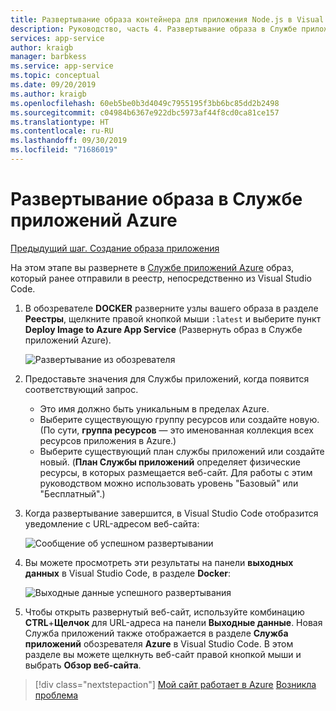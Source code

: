 ```yaml
---
title: Развертывание образа контейнера для приложения Node.js в Visual Studio Code
description: Руководство, часть 4. Развертывание образа в Службе приложений Azure
services: app-service
author: kraigb
manager: barbkess
ms.service: app-service
ms.topic: conceptual
ms.date: 09/20/2019
ms.author: kraigb
ms.openlocfilehash: 60eb5be0b3d4049c7955195f3bb6bc85dd2b2498
ms.sourcegitcommit: c04984b6367e922dbc5973af44f8cd0ca81ce157
ms.translationtype: HT
ms.contentlocale: ru-RU
ms.lasthandoff: 09/30/2019
ms.locfileid: "71686019"
---
```

# <a name="deploy-the-image-to-azure-app-service"></a>Развертывание образа в Службе приложений Azure

[Предыдущий шаг. Создание образа приложения](tutorial-vscode-docker-node-03.md)

На этом этапе вы развернете в [Службе приложений Azure](https://azure.microsoft.com/en-us/services/app-service/) образ, который ранее отправили в реестр, непосредственно из Visual Studio Code.

1. В обозревателе **DOCKER** разверните узлы вашего образа в разделе **Реестры**, щелкните правой кнопкой мыши `:latest` и выберите пункт **Deploy Image to Azure App Service** (Развернуть образ в Службе приложений Azure).

    ![Развертывание из обозревателя](media/deploy-containers/deploy-image-command.png)

1. Предоставьте значения для Службы приложений, когда появится соответствующий запрос.

    - Это имя должно быть уникальным в пределах Azure.
    - Выберите существующую группу ресурсов или создайте новую. (По сути, **группа ресурсов** — это именованная коллекция всех ресурсов приложения в Azure.)
    - Выберите существующий план службы приложений или создайте новый. (**План Службы приложений** определяет физические ресурсы, в которых размещается веб-сайт. Для работы с этим руководством можно использовать уровень "Базовый" или "Бесплатный".)

1. Когда развертывание завершится, в Visual Studio Code отобразится уведомление с URL-адресом веб-сайта:

    ![Сообщение об успешном развертывании](media/deploy-containers/deploy-successful.png)

1. Вы можете просмотреть эти результаты на панели **выходных данных** в Visual Studio Code, в разделе **Docker**:

    ![Выходные данные успешного развертывания](media/deploy-containers/deploy-output.png)

1. Чтобы открыть развернутый веб-сайт, используйте комбинацию **CTRL**+**Щелчок** для URL-адреса на панели **Выходные данные**. Новая Служба приложений также отображается в разделе **Служба приложений** обозревателя **Azure** в Visual Studio Code. В этом разделе вы можете щелкнуть веб-сайт правой кнопкой мыши и выбрать **Обзор веб-сайта**.

> [!div class="nextstepaction"]
> [Мой сайт работает в Azure](tutorial-vscode-docker-node-05.md) [Возникла проблема](https://www.research.net/r/PWZWZ52?tutorial=docker-extension&step=deploy-app)

